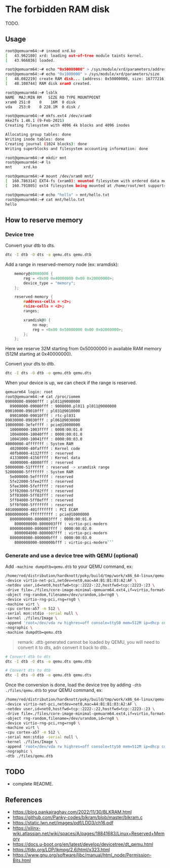 # The forbidden RAM disk 

TODO.

## Usage

```bash
root@qemuarm64:~# insmod xrd.ko
[   43.962180] xrd: loading out-of-tree module taints kernel.
[   43.966036] loaded.

root@qemuarm64:~# echo "0x50000000" > /sys/module/xrd/parameters/address
root@qemuarm64:~# echo "0x1000000" > /sys/module/xrd/parameters/size
[   48.082219] create RAM disk... (address: 0x50000000, size: 16777216).
[   48.108744] RAM disk xram0 created.

root@qemuarm64:~# lsblk
NAME  MAJ:MIN RM   SIZE RO TYPE MOUNTPOINT
xram0 251:0    0    16M  0 disk
vda   253:0    0 228.1M  0 disk /

root@qemuarm64:~# mkfs.ext4 /dev/xram0
mke2fs 1.46.1 (9-Feb-2021)
Creating filesystem with 4096 4k blocks and 4096 inodes

Allocating group tables: done
Writing inode tables: done
Creating journal (1024 blocks): done
Writing superblocks and filesystem accounting information: done

root@qemuarm64:~# mkdir mnt
root@qemuarm64:~# ls
mnt     xrd.ko

root@qemuarm64:~# mount /dev/xram0 mnt/
[  160.786314] EXT4-fs (xram0): mounted filesystem with ordered data mode. Opts: (null)
[  160.791805] ext4 filesystem being mounted at /home/root/mnt supports timestamps until 2038 (0x7fffffff)

root@qemuarm64:~# echo "hello" > mnt/hello.txt
root@qemuarm64:~# cat mnt/hello.txt
hello
```

## How to reserve memory

### Device tree

Convert your dtb to dts.
```bash
dtc -I dtb -O dts -o qemu.dts qemu.dtb
```

Add a range in reserved-memory node (ex: xramdisk):
```c
    memory@40000000 {
        reg = <0x00 0x40000000 0x00 0x20000000>;
        device_type = "memory";
    };

    reserved-memory {
        #address-cells = <2>;
        #size-cells = <2>;
        ranges;

        xramdisk@0 {
            no-map;
            reg = <0x00 0x50000000 0x00 0x02000000>;
        };
    };
```

Here we reserve 32M starting from 0x50000000 in available RAM memory (512M starting at 0x40000000).

Convert your dts to dtb.
```bash
dtc -I dts -O dtb -o qemu.dtb qemu.dts
```

When your device is up, we can check if the range is reserved.
```bash
qemuarm64 login: root
root@qemuarm64:~# cat /proc/iomem
09000000-09000fff : pl011@9000000
  09000000-09000fff : 9000000.pl011 pl011@9000000
09010000-09010fff : pl031@9010000
  09010000-09010fff : rtc-pl031
09030000-09030fff : pl061@9030000
10000000-3efeffff : pcie@10000000
  10000000-1003ffff : 0000:00:01.0
  10040000-10040fff : 0000:00:01.0
  10041000-10041fff : 0000:00:03.0
40000000-4fffffff : System RAM
  40200000-40faffff : Kernel code
  40fb0000-4132ffff : reserved
  41330000-4156ffff : Kernel data
  48000000-48008fff : reserved
50000000-51ffffff : reserved -> xramdisk range
52000000-5fffffff : System RAM
  5e000000-5effffff : reserved
  5fe22000-5fee2fff : reserved
  5fee3000-5fefffff : reserved
  5ff02000-5ff02fff : reserved
  5ff03000-5ff03fff : reserved
  5ff04000-5ff0efff : reserved
  5ff0f000-5fffffff : reserved
4010000000-401fffffff : PCI ECAM
8000000000-ffffffffff : pcie@10000000
  8000000000-8000003fff : 0000:00:01.0
    8000000000-8000003fff : virtio-pci-modern
  8000004000-8000007fff : 0000:00:02.0
    8000004000-8000007fff : virtio-pci-modern
  8000008000-800000bfff : 0000:00:03.0
    8000008000-800000bfff : virtio-pci-modern```
```

### Generate and use a device tree with QEMU (optional)

Add `-machine dumpdtb=qemu.dtb` to your QEMU command, ex:
```bash
/home/red/distribution/hardknott/poky/build/tmp/work/x86_64-linux/qemu-helper-native/1.0-r1/recipe-sysroot-native/usr/bin/qemu-system-aarch64 \
-device virtio-net-pci,netdev=net0,mac=A4:B1:B1:03:A2:AF \
-netdev user,id=net0,hostfwd=tcp::2222-:22,hostfwd=tcp::2223-:23 \
-drive file=./files/core-image-minimal-qemuarm64.ext4,if=virtio,format=raw \
-object rng-random,filename=/dev/urandom,id=rng0 \
-device virtio-rng-pci,rng=rng0 \
-machine virt \
-cpu cortex-a57 -m 512 \
-serial mon:stdio -serial null \
-kernel ./files/Image \
-append 'root=/dev/vda rw highres=off console=ttyS0 mem=512M ip=dhcp console=ttyAMA0,115200 console=tty ' \
-nographic \
-machine dumpdtb=qemu.dtb
```

> remark: .dtb generated cannot be loaded by QEMU, you will need to convert it to dts, adn convert it back to dtb...

```bash
# Convert dtb to dts
dtc -I dtb -O dts -o qemu.dts qemu.dtb

# Convert dts to dtb
dtc -I dts -O dtb -o qemu.dtb qemu.dts
```

Once the conversion is done, load the device tree by adding `-dtb ./files/qemu.dtb` to your QEMU command, ex:
```bash
/home/red/distribution/hardknott/poky/build/tmp/work/x86_64-linux/qemu-helper-native/1.0-r1/recipe-sysroot-native/usr/bin/qemu-system-aarch64 \
-device virtio-net-pci,netdev=net0,mac=A4:B1:B1:03:A2:AF \
-netdev user,id=net0,hostfwd=tcp::2222-:22,hostfwd=tcp::2223-:23 \
-drive file=./files/core-image-minimal-qemuarm64.ext4,if=virtio,format=raw \
-object rng-random,filename=/dev/urandom,id=rng0 \
-device virtio-rng-pci,rng=rng0 \
-machine virt \
-cpu cortex-a57 -m 512 \
-serial mon:stdio -serial null \
-kernel ./files/Image \
-append 'root=/dev/vda rw highres=off console=ttyS0 mem=512M ip=dhcp console=ttyAMA0,115200 console=tty ' \
-nographic \
-dtb ./files/qemu.dtb
```

## TODO

- complete README.

## References

- https://blog.pankajraghav.com/2022/11/30/BLKRAM.html
- https://github.com/Panky-codes/blkram/blob/master/blkram.c
- https://static.lwn.net/images/pdf/LDD3/ch16.pdf
- https://xilinx-wiki.atlassian.net/wiki/spaces/A/pages/18841683/Linux+Reserved+Memory
- https://docs.u-boot.org/en/latest/develop/devicetree/dt_qemu.html
- https://tldp.org/LDP/lkmpg/2.6/html/x323.html
- https://www.gnu.org/software/libc/manual/html_node/Permission-Bits.html
